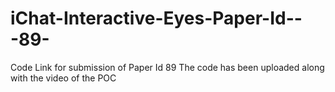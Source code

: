 # iChat-Interactive-Eyes-Paper-Id---89-
Code Link for submission of Paper Id 89 
The code has been uploaded along with the video of the POC
